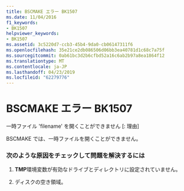 ```yaml
---
title: BSCMAKE エラー BK1507
ms.date: 11/04/2016
f1_keywords:
- BK1507
helpviewer_keywords:
- BK1507
ms.assetid: 3c5220d7-ccb3-45b4-9da0-cb06147311f6
ms.openlocfilehash: 35e21ce2db086506d06bb3ea40781d1c68c7a75f
ms.sourcegitcommit: 0ab61bc3d2b6cfbd52a16c6ab2b97a8ea1864f12
ms.translationtype: MT
ms.contentlocale: ja-JP
ms.lasthandoff: 04/23/2019
ms.locfileid: "62279776"
---
```

# <a name="bscmake-error-bk1507"></a>BSCMAKE エラー BK1507

一時ファイル 'filename' を開くことができません [: 理由]

BSCMAKE では、一時ファイルを開くことができません。

### <a name="to-fix-by-checking-the-following-possible-causes"></a>次のような原因をチェックして問題を解決するには

1. **TMP**環境変数が有効なドライブとディレクトリに設定されていません。

1. ディスクの空き領域。